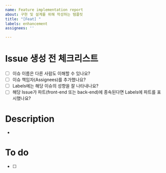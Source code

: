 ```yaml
---
name: Feature implementation report
about: 구현 및 설계를 위해 작성하는 템플릿
title: "[Feat] "
labels: enhancement
assignees: ''

---
```


<!-- (주석) 모두가 보는 이슈입니다. 다른 사람도 이해 할 수 있는 언어로 작성해주시길 바래요~ 바른 말 고운 말 쓰라 이 말이야! -->

# Issue 생성 전 체크리스트
- [ ] 이슈 이름은 다른 사람도 이해할 수 있나요?
- [ ] 이슈 책임자(Assignees)를 추가했나요?
- [ ] Labels에는 해당 이슈의 성향을 잘 나타내나요?
- [ ] 해당 Issue가 파트(front-end 또는 back-end)에 종속된다면 Labels에 파트를 표시했나요?

# Description
- 

# To do
- [ ] 
